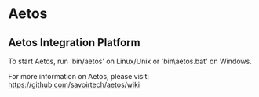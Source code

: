 Aetos
=====

Aetos Integration Platform
--------------------------

To start Aetos, run 'bin/aetos' on Linux/Unix or 
'bin\aetos.bat' on Windows.

For more information on Aetos, please visit:
https://github.com/savoirtech/aetos/wiki
